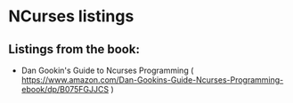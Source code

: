 # NCurses listings

## Listings from the book:
+ Dan Gookin's Guide to Ncurses Programming ( https://www.amazon.com/Dan-Gookins-Guide-Ncurses-Programming-ebook/dp/B075FGJJCS )
